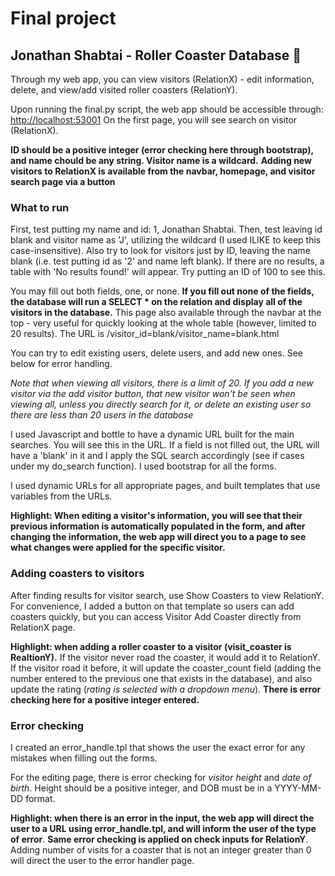 # Final project
## Jonathan Shabtai - Roller Coaster Database :roller_coaster:

Through my web app, you can view visitors (RelationX) - edit information, delete, and view/add visited roller coasters (RelationY).

Upon running the final.py script, the web app should be accessible through: [http://localhost:53001](http://localhost:53001)
On the first page, you will see search on visitor (RelationX).

**ID should be a positive integer (error checking here through bootstrap), and name chould be any string. Visitor name is a wildcard.**
**Adding new visitors to RelationX is available from the navbar, homepage, and visitor search page via a button**

### What to run
First, test putting my name and id: 1, Jonathan Shabtai.
Then, test leaving id blank and visitor name as 'J', utilizing the wildcard (I used ILIKE to keep this case-insensitive).
Also try to look for visitors just by ID, leaving the name blank (i.e. test putting id as '2' and name left blank).
If there are no results, a table with 'No results found!' will appear. Try putting an ID of 100 to see this.

You may fill out both fields, one, or none. **If you fill out none of the fields, the database will run a SELECT \* on the relation and display all of the visitors in the database.** This page also available through the navbar at the top - very useful for quickly looking at the whole table (however, limited to 20 results). The URL is /visitor_id=blank/visitor_name=blank.html

You can try to edit existing users, delete users, and add new ones. See below for error handling.

*Note that when viewing all visitors, there is a limit of 20. If you add a new visitor via the add visitor button, that new visitor won't be seen when viewing all, unless you directly search for it, or delete an existing user so there are less than 20 users in the database*

I used Javascript and bottle to have a dynamic URL built for the main searches. You will see this in the URL. If a field is not filled out, the URL will have a 'blank' in it and I apply the SQL search accordingly (see if cases under my do_search function). I used bootstrap for all the forms.

I used dynamic URLs for all appropriate pages, and built templates that use variables from the URLs. 

**Highlight: When editing a visitor's information, you will see that their previous information is automatically populated in the form, and after changing the information, the web app will direct you to a page to see what changes were applied for the specific visitor.**

### Adding coasters to visitors
After finding results for visitor search, use Show Coasters to view RelationY. For convenience, I added a button on that template so users can add coasters quickly, but you can access Visitor Add Coaster directly from RelationX page.

**Highlight: when adding a roller coaster to a visitor (visit_coaster is RealtionY).**
If the visitor never road the coaster, it would add it to RelationY. If the visitor road it before, it will update the coaster_count field (adding the number entered to the previous one that exists in the database), and also update the rating (*rating is selected with a dropdown menu*). **There is error checking here for a positive integer entered.**

### Error checking
I created an error_handle.tpl that shows the user the exact error for any mistakes when filling out the forms.

For the editing page, there is error checking for *visitor height* and *date of birth*. Height should be a positive integer, and DOB must be in a YYYY-MM-DD format.

**Highlight: when there is an error in the input, the web app will direct the user to a URL using error_handle.tpl, and will inform the user of the type of error**.
**Same error checking is applied on check inputs for RelationY**. Adding number of visits for a coaster that is not an integer greater than 0 will direct the user to the error handler page.